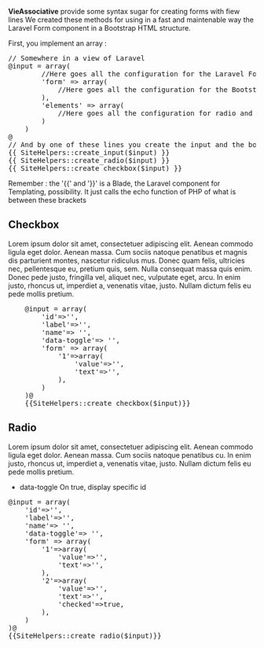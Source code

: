 **VieAssociative** provide some syntax sugar for creating forms with fiew lines
We created these methods for using in a fast and maintenable way the Laravel Form component in a Bootstrap HTML structure.

First, you implement an array :
<pre>
// Somewhere in a view of Laravel
@input = array(
        //Here goes all the configuration for the Laravel Form
		'form' => array(
            //Here goes all the configuration for the Bootstrap structure
		),
        'elements' => array(
            //Here goes all the configuration for radio and checkbox
        )
    )
@
// And by one of these lines you create the input and the bootstrap structure
{{ SiteHelpers::create_input($input) }}
{{ SiteHelpers::create_radio($input) }}
{{ SiteHelpers::create_checkbox($input) }}
</pre>
Remember : the '{{' and '}}' is a Blade, the Laravel component for Templating, possibility. It just calls the echo function of PHP of what is between these brackets

## Checkbox

Lorem ipsum dolor sit amet, consectetuer adipiscing elit. Aenean commodo ligula eget dolor. Aenean massa. Cum sociis natoque penatibus et magnis dis parturient montes, nascetur ridiculus mus. Donec quam felis, ultricies nec, pellentesque eu, pretium quis, sem. Nulla consequat massa quis enim. Donec pede justo, fringilla vel, aliquet nec, vulputate eget, arcu. In enim justo, rhoncus ut, imperdiet a, venenatis vitae, justo. Nullam dictum felis eu pede mollis pretium.
<pre>
	@input = array(
        'id'=>'',
        'label'=>'',
        'name'=> '',
        'data-toggle'=> '',
        'form' => array(
            '1'=>array(
                'value'=>'',
                'text'=>'',
            ),
        )
    )@
    {{SiteHelpers::create_checkbox($input)}}
</pre>


## Radio

Lorem ipsum dolor sit amet, consectetuer adipiscing elit. Aenean commodo ligula eget dolor. Aenean massa. Cum sociis natoque penatibus cu. In enim justo, rhoncus ut, imperdiet a, venenatis vitae, justo. Nullam dictum felis eu pede mollis pretium.
- data-toggle On true, display specific id

<pre>
@input = array(
    'id'=>'',
    'label'=>'',
    'name'=> '',
    'data-toggle'=> '',
    'form' => array(
        '1'=>array(
            'value'=>'',
            'text'=>'',
        ),
        '2'=>array(
            'value'=>'',
            'text'=>'',
            'checked'=>true,
        ),
    )
)@
{{SiteHelpers::create_radio($input)}}
</pre>